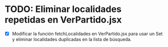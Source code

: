 # TODO: Eliminar localidades repetidas en VerPartido.jsx

- [x] Modificar la función fetchLocalidades en VerPartido.jsx para usar un Set y eliminar localidades duplicadas en la lista de búsqueda.
